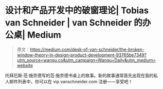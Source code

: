 # 设计和产品开发中的破窗理论| Tobias van Schneider | van Schneider 的办公桌| Medium

> 原文：<https://medium.com/desk-of-van-schneider/the-broken-window-theory-in-design-product-development-93765be7349?utm_source=wanqu.co&utm_campaign=Wanqu+Daily&utm_medium=website>

托拜厄斯·范·施奈德写的范·施奈德书桌上的故事。新的故事通常首先出现在我的私人邮件列表中，你可以在 vip.vanschneider.com 注册——享受吧！